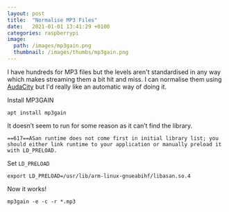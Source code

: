 ```yaml
---
layout: post
title:  "Normalise MP3 Files"
date:   2021-01-01 13:41:29 +0100
categories: raspberrypi
image:
  path: /images/mp3gain.png
  thumbnail: /images/thumbs/mp3gain.png
---
```

I have hundreds for MP3 files but the levels aren't standardised in any way which makes streaming them a bit hit and miss.  I can normalise them using [AudaCity](https://www.audacityteam.org/) but I'd really like an automatic way of doing it.

Install MP3GAIN

    apt install mp3gain

It doesn’t seem to run for some reason as it can’t find the library.

    ==617==ASan runtime does not come first in initial library list; you should either link runtime to your application or manually preload it with LD_PRELOAD.

Set `LD_PRELOAD`

    export LD_PRELOAD=/usr/lib/arm-linux-gnueabihf/libasan.so.4

Now it works!

    mp3gain -e -c -r *.mp3
